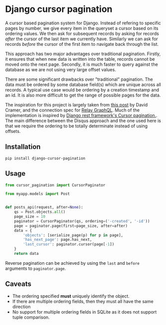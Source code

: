 Django cursor pagination
========================

A cursor based pagination system for Django. Instead of refering to specific
pages by number, we give every item in the queryset a cursor based on its
ordering values. We then ask for subsequent records by asking for records
*after* the cursor of the last item we currently have. Similarly we can ask for
records *before* the cursor of the first item to navigate back through the
list.

This approach has two major advantages over traditional pagination. Firstly, it
ensures that when new data is written into the table, records cannot be moved
onto the next page. Secondly, it is much faster to query against the database
as we are not using very large offset values.

There are some significant drawbacks over "traditional" pagination. The data
must be ordered by some database field(s) which are unique across all records.
A typical use case would be ordering by a creation timestamp and an id. It is
also more difficult to get the range of possible pages for the data.

The inspiration for this project is largely taken from [this
post](http://cramer.io/2011/03/08/building-cursors-for-the-disqus-api) by David
Cramer, and the connection spec for [Relay
GraphQL](https://facebook.github.io/relay/graphql/connections.htm). Much of the
implementation is inspired by [Django rest framework's Cursor
pagination.](https://github.com/tomchristie/django-rest-framework/blob/9b56dda91850a07cfaecbe972e0f586434b965c3/rest_framework/pagination.py#L407-L707).
The main difference between the Disqus approach and the one used here is that
we require the ordering to be totally determinate instead of using offsets.


Installation
------------

```
pip install django-cursor-pagination
```

Usage
-----

```python
from cursor_pagination import CursorPaginator

from myapp.models import Post


def posts_api(request, after=None):
    qs = Post.objects.all()
    page_size = 10
    paginator = CursorPaginator(qs, ordering=('-created', '-id'))
    page = paginator.page(first=page_size, after=after)
    data = {
        'objects': [serialize_page(p) for p in page],
        'has_next_page': page.has_next,
        'last_cursor': paginator.cursor(page[-1])
    }
    return data
```

Reverse pagination can be achieved by using the `last` and `before` arguments
to `paginator.page`.

Caveats
-------

- The ordering specified **must** uniquely identify the object.
- If there are multiple ordering fields, then they must all have the same direction
- No support for multiple ordering fields in SQLite as it does not support tuple comparison.
